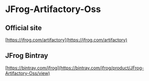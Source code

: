 # JFrog-Artifactory-Oss

## Official site
[https://jfrog.com/artifactory](https://jfrog.com/artifactory)

## JFrog Bintray
[https://bintray.com/jfrog](https://bintray.com/jfrog/product/JFrog-Artifactory-Oss/view)
